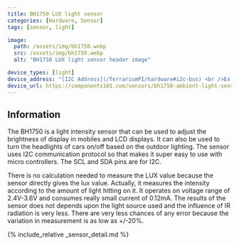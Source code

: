 ```yaml
---
title: BH1750 LUX light sensor
categories: [Hardware, Sensor]
tags: [sensor, light]

image:
  path: /assets/img/bh1750.webp
  src: /assets/img/bh1750.webp
  alt: "BH1750 LUX light sensor header image"

device_types: [light]
device_address: "[I2C Address](/TerrariumPI/hardware#i2c-bus) <br />Ex: `0x3f`"
device_url: https://components101.com/sensors/bh1750-ambient-light-sensor
---
```


## Information
The BH1750 is a light intensity sensor that can be used to adjust the brightness of display in mobiles and LCD displays. It can also be used to turn the headlights of cars on/off based on the outdoor lighting. The sensor uses I2C communication protocol so that makes it super easy to use with micro controllers. The SCL and SDA pins are for I2C.

There is no calculation needed to measure the LUX value because the sensor directly gives the lux value. Actually, it measures the intensity according to the amount of light hitting on it. It operates on voltage range of 2.4V-3.6V and consumes really small current of 0.12mA. The results of the sensor does not depends upon the light source used and the influence of IR radiation is very less. There are very less chances of any error because the variation in measurement is as low as +/-20%.

{% include_relative _sensor_detail.md %}